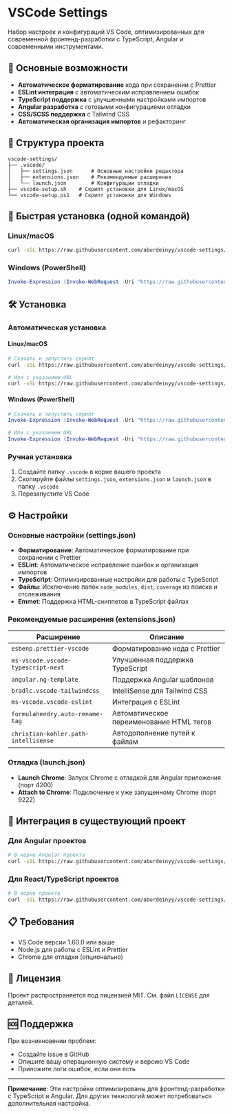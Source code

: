 # VSCode Settings

Набор настроек и конфигураций VS Code, оптимизированных для современной фронтенд-разработки с TypeScript, Angular и современными инструментами.

## 🚀 Основные возможности

- **Автоматическое форматирование** кода при сохранении с Prettier
- **ESLint интеграция** с автоматическим исправлением ошибок
- **TypeScript поддержка** с улучшенными настройками импортов
- **Angular разработка** с готовыми конфигурациями отладки
- **CSS/SCSS поддержка** с Tailwind CSS
- **Автоматическая организация импортов** и рефакторинг

## 📁 Структура проекта

```
vscode-settings/
├── .vscode/
│   ├── settings.json      # Основные настройки редактора
│   ├── extensions.json    # Рекомендуемые расширения
│   └── launch.json        # Конфигурации отладки
├── vscode-setup.sh    # Скрипт установки для Linux/macOS
└── vscode-setup.ps1   # Скрипт установки для Windows
```

## 🚀 Быстрая установка (одной командой)

### Linux/macOS
```bash
curl -sSL https://raw.githubusercontent.com/aburdeinyy/vscode-settings/main/vscode-setup.sh | bash
```

### Windows (PowerShell)
```powershell
Invoke-Expression (Invoke-WebRequest -Uri "https://raw.githubusercontent.com/aburdeinyy/vscode-settings/main/vscode-setup.ps1").Content
```

## 🛠️ Установка

### Автоматическая установка

#### Linux/macOS

```bash
# Скачать и запустить скрипт
curl -sSL https://raw.githubusercontent.com/aburdeinyy/vscode-settings/main/vscode-setup.sh | bash

# Или с указанием URL
curl -sSL https://raw.githubusercontent.com/aburdeinyy/vscode-settings/main/vscode-setup.sh | bash -s "https://raw.githubusercontent.com/aburdeinyy/vscode-settings/main"
```

#### Windows (PowerShell)

```powershell
# Скачать и запустить скрипт
Invoke-Expression (Invoke-WebRequest -Uri "https://raw.githubusercontent.com/aburdeinyy/vscode-settings/main/vscode-setup.ps1").Content

# Или с указанием URL
Invoke-Expression (Invoke-WebRequest -Uri "https://raw.githubusercontent.com/aburdeinyy/vscode-settings/main/vscode-setup.ps1").Content -GitHubUrl "https://raw.githubusercontent.com/aburdeinyy/vscode-settings/main"
```

### Ручная установка

1. Создайте папку `.vscode` в корне вашего проекта
2. Скопируйте файлы `settings.json`, `extensions.json` и `launch.json` в папку `.vscode`
3. Перезапустите VS Code

## ⚙️ Настройки

### Основные настройки (settings.json)

- **Форматирование**: Автоматическое форматирование при сохранении с Prettier
- **ESLint**: Автоматическое исправление ошибок и организация импортов
- **TypeScript**: Оптимизированные настройки для работы с TypeScript
- **Файлы**: Исключение папок `node_modules`, `dist`, `coverage` из поиска и отслеживания
- **Emmet**: Поддержка HTML-сниппетов в TypeScript файлах

### Рекомендуемые расширения (extensions.json)

| Расширение                           | Описание                                 |
| ------------------------------------ | ---------------------------------------- |
| `esbenp.prettier-vscode`             | Форматирование кода с Prettier           |
| `ms-vscode.vscode-typescript-next`   | Улучшенная поддержка TypeScript          |
| `angular.ng-template`                | Поддержка Angular шаблонов               |
| `bradlc.vscode-tailwindcss`          | IntelliSense для Tailwind CSS            |
| `ms-vscode.vscode-eslint`            | Интеграция с ESLint                      |
| `formulahendry.auto-rename-tag`      | Автоматическое переименование HTML тегов |
| `christian-kohler.path-intellisense` | Автодополнение путей к файлам            |

### Отладка (launch.json)

- **Launch Chrome**: Запуск Chrome с отладкой для Angular приложения (порт 4200)
- **Attach to Chrome**: Подключение к уже запущенному Chrome (порт 9222)

## 🔧 Интеграция в существующий проект

### Для Angular проектов

```bash
# В корне Angular проекта
curl -sSL https://raw.githubusercontent.com/aburdeinyy/vscode-settings/main/vscode-setup.sh | bash
```

### Для React/TypeScript проектов

```bash
# В корне проекта
curl -sSL https://raw.githubusercontent.com/aburdeinyy/vscode-settings/main/vscode-setup.sh | bash
```

## 📋 Требования

- VS Code версии 1.60.0 или выше
- Node.js для работы с ESLint и Prettier
- Chrome для отладки (опционально)

## 📄 Лицензия

Проект распространяется под лицензией MIT. См. файл `LICENSE` для деталей.

## 🆘 Поддержка

При возникновении проблем:

- Создайте issue в GitHub
- Опишите вашу операционную систему и версию VS Code
- Приложите логи ошибок, если они есть

---

**Примечание**: Эти настройки оптимизированы для фронтенд-разработки с TypeScript и Angular. Для других технологий может потребоваться дополнительная настройка.
